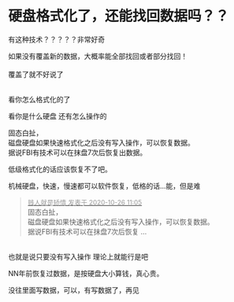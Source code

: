 # 硬盘格式化了，还能找回数据吗？？


有这种技术？？？？？非常好奇

如果没有覆盖新的数据，大概率能全部找回或者部分找回！<br />
<br />
覆盖了就不好说了<br />
<br />
<img src="static/image/smiley/default/lol.gif" smilieid="12" border="0" alt="" /><img src="static/image/smiley/default/lol.gif" smilieid="12" border="0" alt="" /><img src="static/image/smiley/default/lol.gif" smilieid="12" border="0" alt="" />

看你怎么格式化的了

看你是什么硬盘 还有怎么操作的<img src="static/image/smiley/default/lol.gif" smilieid="12" border="0" alt="" />

固态白扯， <br />
磁盘硬盘如果快速格式化之后没有写入操作，可以恢复数据。<br />
据说FBI有技术可以在抹盘7次后恢复出数据。

低级格式化的话应该恢复不了吧。

机械硬盘，快速，慢速都可以软件恢复，低格的话…能，但是难

<div class="quote"><blockquote><font size="2"><a href="https://www.hostloc.com/forum.php?mod=redirect&amp;goto=findpost&amp;pid=9353062&amp;ptid=758500" target="_blank"><font color="#999999">贱人就是矫情 发表于 2020-10-26 11:05</font></a></font><br />
固态白扯， <br />
磁盘硬盘如果快速格式化之后没有写入操作，可以恢复数据。<br />
据说FBI有技术可以在抹盘7次后恢复 ...</blockquote></div><br />
也就是说只要没有写入操作 理论上就能行是吧

NN年前恢复过数据，是按硬盘大小算钱，真心贵。<img id="aimg_DS1mm" onclick="zoom(this, this.src, 0, 0, 0)" class="zoom" src="https://cdn.jsdelivr.net/gh/hishis/forum-master/public/images/patch.gif" onmouseover="img_onmouseoverfunc(this)" onload="thumbImg(this)" border="0" alt="" />

没往里面写数据，可以，有写数据了，再见<img src="static/image/smiley/default/lol.gif" smilieid="12" border="0" alt="" />

